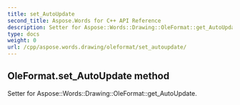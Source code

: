 ```yaml
---
title: set_AutoUpdate
second_title: Aspose.Words for C++ API Reference
description: Setter for Aspose::Words::Drawing::OleFormat::get_AutoUpdate. 
type: docs
weight: 0
url: /cpp/aspose.words.drawing/oleformat/set_autoupdate/
---
```

## OleFormat.set_AutoUpdate method


Setter for Aspose::Words::Drawing::OleFormat::get_AutoUpdate. 

